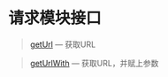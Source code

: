 请求模块接口
============

> [getUrl](http://git.oschina.net/gaoxiang/SE-For-ASP/tree/master/Docs/Api/Request/getUrl.md) &mdash; 获取URL

> [getUrlWith](http://git.oschina.net/gaoxiang/SE-For-ASP/tree/master/Docs/Api/Request/getUrlWith.md) &mdash; 获取URL，并赋上参数